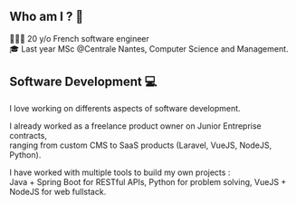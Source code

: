 ## Who am I ? 🤔
🙋🏼‍♂️ 20 y/o French software engineer\
🎓  Last year MSc @Centrale Nantes, Computer Science and Management.

##  Software Development 💻
I love working on differents aspects of software development.

I already worked as a freelance product owner on Junior Entreprise contracts, \
ranging from custom CMS to SaaS products (Laravel, VueJS, NodeJS, Python).

I have worked with multiple tools to build my own projects :\
Java + Spring Boot for RESTful APIs, Python for problem solving, VueJS + NodeJS for web fullstack.
